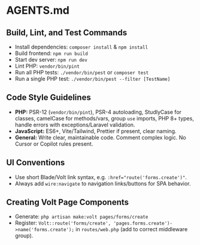 # AGENTS.md

## Build, Lint, and Test Commands
- Install dependencies: `composer install` & `npm install`
- Build frontend: `npm run build`
- Start dev server: `npm run dev`
- Lint PHP: `vendor/bin/pint`
- Run all PHP tests: `./vendor/bin/pest` or `composer test`
- Run a single PHP test: `./vendor/bin/pest --filter [TestName]`

## Code Style Guidelines
- **PHP:** PSR-12 (`vendor/bin/pint`), PSR-4 autoloading, StudlyCase for classes, camelCase for methods/vars, group `use` imports, PHP 8+ types, handle errors with exceptions/Laravel validation.
- **JavaScript:** ES6+, Vite/Tailwind, Prettier if present, clear naming.
- **General:** Write clear, maintainable code. Comment complex logic. No Cursor or Copilot rules present.

## UI Conventions
- Use short Blade/Volt link syntax, e.g. `:href="route('forms.create')"`.
- Always add `wire:navigate` to navigation links/buttons for SPA behavior.

## Creating Volt Page Components
- Generate: `php artisan make:volt pages/forms/create`
- Register: `Volt::route('forms/create', 'pages.forms.create')->name('forms.create');` in `routes/web.php` (add to correct middleware group).
